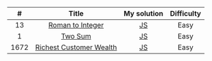 | # | Title | My solution | Difficulty |
|:---:|:---:|:---:|:---:|
| 13 | [Roman to Integer](https://leetcode.com/problems/roman-to-integer/) | [JS](https://github.com/MstyslavDmytryk/LeetCode/blob/main/solutions/13_Roman%20to%20Integer.js) | Easy |
| 1 | [Two Sum](https://leetcode.com/problems/two-sum/) | [JS](https://github.com/MstyslavDmytryk/LeetCode/blob/main/solutions/1_Two%20Sum.js) | Easy |
| 1672 | [Richest Customer Wealth](https://leetcode.com/problems/richest-customer-wealth/) | [JS](https://github.com/MstyslavDmytryk/LeetCode/blob/main/solutions/1672.%20Richest%20Customer%20Wealth.js) | Easy |




